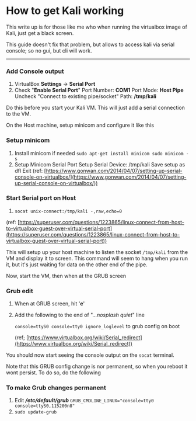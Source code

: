# How to get Kali working

This write up is for those like me who when running the virtualbox image of Kali, just get a black screen.

This guide doesn't fix that problem, but allows to access kali via serial console; so no gui, but cli will work.

---

### Add Console output

1. VirtualBox **Settings** → **Serial Port**
2. Check "**Enable Serial Port**"
Port Number: **COM1**
Port Mode: **Host Pipe**
Uncheck "Connect to existing pipe/socket"
Path: **/tmp/kali**

Do this before you start your Kali VM.
This will just add a serial connection to the VM.

On the Host machine, setup minicom and configure it like this

### Setup minicom

1. Install minicom if needed
`sudo apt-get install minicom
sudo minicom -s`
2. Setup Minicom
Serial Port Setup
Serial Device: /tmp/kali
Save setup as dfl
Exit
(ref: [https://www.gonwan.com/2014/04/07/setting-up-serial-console-on-virtualbox/](https://www.gonwan.com/2014/04/07/setting-up-serial-console-on-virtualbox/))

### Start Serial port on Host

1. `socat unix-connect:/tmp/kali -,raw,echo=0`

(ref: [https://superuser.com/questions/1223865/linux-connect-from-host-to-virtualbox-guest-over-virtual-serial-port](https://superuser.com/questions/1223865/linux-connect-from-host-to-virtualbox-guest-over-virtual-serial-port))

This will setup up your host machine to listen the socket `/tmp/kali` from the VM and display it to screen.
This command will seem to hang when you run it, but it's just waiting for data on the other end of the pipe.

Now, start the VM, then when at the GRUB screen

### Grub edit

1. When at GRUB screen, hit '**e**' 
2. Add the following to the end of "...*nosplash quiet*" line

    `console=ttyS0 console=tty0 ignore_loglevel` to grub config on boot

    (ref; [https://www.virtualbox.org/wiki/Serial_redirect](https://www.virtualbox.org/wiki/Serial_redirect))

You should now start seeing the console output on the `socat` terminal.

Note that this GRUB config change is nor permanent, so when you reboot it wont persist. To do so, do the following

### To make Grub changes permanent

1. Edit ***/etc/default/grub***
`GRUB_CMDLINE_LINUX="console=tty0 console=ttyS0,115200n8"`
2. `sudo update-grub`